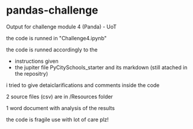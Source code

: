 # pandas-challenge

Output for challenge module 4 (Panda) - UoT

the code is runned in "Challenge4.ipynb"

the code is runned accordingly to the 
- instructions given
- the jupiter file PyCitySchools_starter and its markdown (still atached in the repositry)

i tried to give detaiclarifications and comments inside the code

2 source files (csv) are in /Resources folder

1 word document with analysis of the results

the code is fragile
use with lot of care plz!

